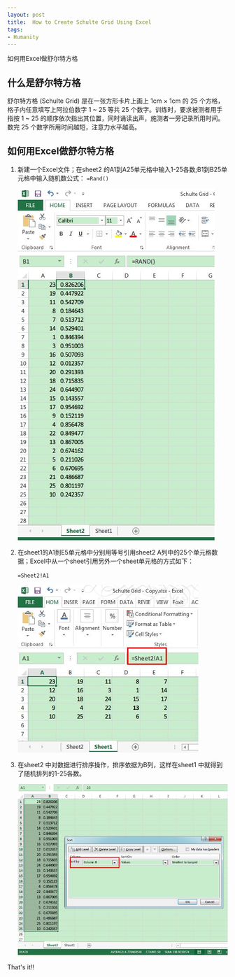 ```yaml
---
layout: post
title:  How to Create Schulte Grid Using Excel
tags:
- Humanity 
---
```


如何用Excel做舒尔特方格


## 什么是舒尔特方格

舒尔特方格 (Schulte Grid) 是在一张方形卡片上画上 1cm × 1cm 的 25 个方格，格子内任意填写上阿拉伯数字 1 ~ 25 等共 25 个数字。训练时，要求被测者用手指按 1 ~ 25 的顺序依次指出其位置，同时诵读出声，施测者一旁记录所用时间。数完 25 个数字所用时间越短，注意力水平越高。

## 如何用Excel做舒尔特方格
1. 新建一个Excel文件；在sheet2 的A1到A25单元格中输入1-25各数;B1到B25单元格中输入随机数公式：	`=Rand()`

	![Schulte Grid](/assets/images/2013/04/29/shulte-grid_1.jpg)


2. 在sheet1的A1到E5单元格中分别用等号引用sheet2 A列中的25个单元格数据；Excel中从一个sheet引用另外一个sheet单元格的方式如下：

	`=Sheet2!A1`

	![Schulte Grid](/assets/images/2013/04/29/shulte-grid_2.jpg)


3. 在sheet2 中对数据进行排序操作，排序依据为B列，这样在sheet1 中就得到了随机排列的1-25各数。

	![Schulte Grid](/assets/images/2013/04/29/shulte-grid_3.jpg)


That's it!!

